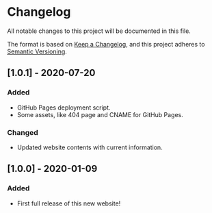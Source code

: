 # Changelog

All notable changes to this project will be documented in this file.

The format is based on
[Keep a Changelog](https://keepachangelog.com/en/1.0.0/),
and this project adheres to
[Semantic Versioning](https://semver.org/spec/v2.0.0.html).

## [1.0.1] - 2020-07-20

### Added

-   GitHub Pages deployment script.
-   Some assets, like 404 page and CNAME for GitHub Pages.

### Changed

-   Updated website contents with current information.


## [1.0.0] - 2020-01-09

### Added

-   First full release of this new website!
